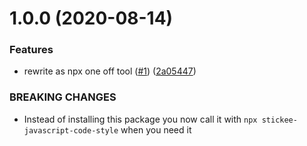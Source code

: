 # 1.0.0 (2020-08-14)


### Features

* rewrite as npx one off tool ([#1](https://github.com/stickeeuk/javascript-code-style/issues/1)) ([2a05447](https://github.com/stickeeuk/javascript-code-style/commit/2a0544752c633b3cf63f31b81eeb5a9847274bb5))


### BREAKING CHANGES

* Instead of installing this package you now call it with `npx
stickee-javascript-code-style` when you need it
